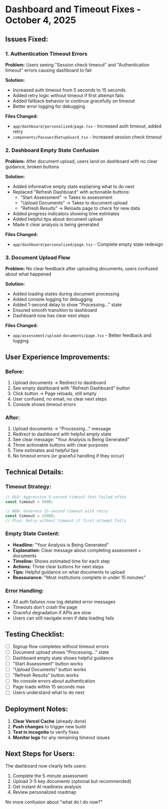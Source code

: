 # Dashboard and Timeout Fixes - October 4, 2025

## Issues Fixed:

### 1. Authentication Timeout Errors
**Problem:** Users seeing "Session check timeout" and "Authentication timeout" errors causing dashboard to fail

**Solution:**
- Increased auth timeout from 5 seconds to 15 seconds
- Added retry logic without timeout if first attempt fails
- Added fallback behavior to continue gracefully on timeout
- Better error logging for debugging

**Files Changed:**
- `app/dashboard/personalized/page.tsx` - Increased auth timeout, added retry
- `components/PasswordSetupGuard.tsx` - Increased session check timeout

### 2. Dashboard Empty State Confusion
**Problem:** After document upload, users land on dashboard with no clear guidance, broken buttons

**Solution:**
- Added informative empty state explaining what to do next
- Replaced "Refresh Dashboard" with actionable buttons:
  - "Start Assessment" → Takes to assessment
  - "Upload Documents" → Takes to document upload  
  - "Refresh Results" → Reloads page to check for new data
- Added progress indicators showing time estimates
- Added helpful tips about document upload
- Made it clear analysis is being generated

**Files Changed:**
- `app/dashboard/personalized/page.tsx` - Complete empty state redesign

### 3. Document Upload Flow
**Problem:** No clear feedback after uploading documents, users confused about what happened

**Solution:**
- Added loading states during document processing
- Added console logging for debugging
- Added 1-second delay to show "Processing..." state
- Ensured smooth transition to dashboard
- Dashboard now has clear next steps

**Files Changed:**
- `app/assessment/upload-documents/page.tsx` - Better feedback and logging

## User Experience Improvements:

### Before:
1. Upload documents → Redirect to dashboard
2. See empty dashboard with "Refresh Dashboard" button
3. Click button → Page reloads, still empty
4. User confused, no email, no clear next steps
5. Console shows timeout errors

### After:
1. Upload documents → "Processing..." message
2. Redirect to dashboard with helpful empty state
3. See clear message: "Your Analysis is Being Generated"
4. Three actionable buttons with clear purposes
5. Time estimates and helpful tips
6. No timeout errors (or graceful handling if they occur)

## Technical Details:

### Timeout Strategy:
```typescript
// OLD: Aggressive 5-second timeout that failed often
const timeout = 5000;

// NEW: Generous 15-second timeout with retry
const timeout = 15000;
// Plus: Retry without timeout if first attempt fails
```

### Empty State Content:
- **Headline:** "Your Analysis is Being Generated"
- **Explanation:** Clear message about completing assessment + documents
- **Timeline:** Shows estimated time for each step
- **Actions:** Three clear buttons for next steps
- **Tips:** Helpful guidance on what documents to upload
- **Reassurance:** "Most institutions complete in under 15 minutes"

### Error Handling:
- All auth failures now log detailed error messages
- Timeouts don't crash the page
- Graceful degradation if APIs are slow
- Users can still navigate even if data loading fails

## Testing Checklist:

- [ ] Signup flow completes without timeout errors
- [ ] Document upload shows "Processing..." state
- [ ] Dashboard empty state shows helpful guidance
- [ ] "Start Assessment" button works
- [ ] "Upload Documents" button works  
- [ ] "Refresh Results" button works
- [ ] No console errors about authentication
- [ ] Page loads within 15 seconds max
- [ ] Users understand what to do next

## Deployment Notes:

1. **Clear Vercel Cache** (already done)
2. **Push changes** to trigger new build
3. **Test in incognito** to verify fixes
4. **Monitor logs** for any remaining timeout issues

## Next Steps for Users:

The dashboard now clearly tells users:
1. Complete the 5-minute assessment
2. Upload 3-5 key documents (optional but recommended)
3. Get instant AI readiness analysis
4. Review personalized roadmap

No more confusion about "what do I do now?"
